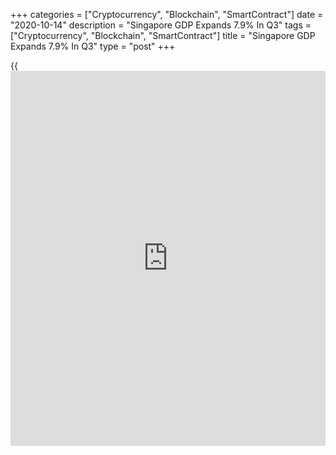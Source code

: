 +++
categories = ["Cryptocurrency", "Blockchain", "SmartContract"]
date = "2020-10-14"
description = "Singapore GDP Expands 7.9% In Q3"
tags = ["Cryptocurrency", "Blockchain", "SmartContract"]
title = "Singapore GDP Expands 7.9% In Q3"
type = "post"
+++

{{<iframe id="large-banner" src="https://www.bounty.group/#slide=20.0" width="100%" height="600" scrolling="no" style="border: 0px solid rgb(216, 221, 230); border-radius: 3px;">}}

Singapore's gross domestic product grew a seasonally adjusted 7.9
percent on quarter in the third quarter of 2020, the Ministry of Trade
and Industry said in Wednesday's advance estimate.

That was roughly in line with forecasts following the 13.2 percent
contraction in the three months prior.

On a yearly basis, GDP was down 7.0 percent - missing expectations for a
decline of 6.8 percent following the downwardly revised 13.3 percent
drop in the previous three months (originally -12.6 percent).

The improved performance of the Singapore [economy][1] in the third
quarter came on the back of the phased re-opening of the economy
following the Circuit Breaker that was implemented between 7 April and 1
June 2020, the MTI said.

For comments and feedback [contact](https://www.playgroundfx.com/contact/): editorial@rtt[news](https://www.letsplayfx.com/blog/forex-news-website/).com

[Economic News][1]

 **What parts of the world are seeing the best (and worst) economic
performances lately? Click[here][2] to check out our [Econ Scorecard][2]
and find out! See up-to-the-moment [ranking](https://www.playgroundfx.com/blog/crypto-exchange-ranking/)s for the best and worst
performers in [GDP][3], [unemployment rate][4], [inflation][5] and much
more.**

   1. www.rtt[news](https://www.letsplayfx.com/blog/forex-news-website/).com/Content/EconomicNews.aspx
   2. www.rtt[news](https://www.letsplayfx.com/blog/forex-news-website/).com/economic-scorecard/world-rank/industrial-production/highest-performance.aspx
   3. www.rtt[news](https://www.letsplayfx.com/blog/forex-news-website/).com/economic-scorecard/world-rank/GDP/highest-performance.aspx
   4. www.rtt[news](https://www.letsplayfx.com/blog/forex-news-website/).com/economic-scorecard/world-rank/unemployment-rate/lowest-performance.aspx
   5. www.rtt[news](https://www.letsplayfx.com/blog/forex-news-website/).com/economic-scorecard/world-rank/CPI/highest-performance.aspx